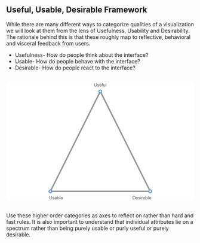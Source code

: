 
## Useful, Usable, Desirable Framework

While there are many different ways to categorize qualities of a visualization we will look at them from the lens of Usefulness, Usability and Desirability. The rationale behind this is that these roughly map to reflective, behavioral and visceral feedback from users.

- Usefulness- How do people think about the interface?
- Usable- How do people behave with the interface?
- Desirable- How do people react to the interface?

​					![UX_Traingle](UX_Triangle.png)

## 
Use these higher order categories as axes to reflect on rather than hard and fast rules. It is also important to understand that individual attributes lie on a spectrum rather than being purely usable or purly useful or purely desirable.
